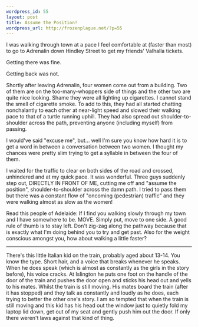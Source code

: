 ```yaml
--- 
wordpress_id: 55
layout: post
title: Assume the Position!
wordpress_url: http://frozenplague.net/?p=55
---
```

I was walking through town at a pace I feel comfortable at (faster than most) to go to Adrenalin down Hindley Street to get my friends' Valhalla tickets. 

Getting there was fine.

Getting back was not.

Shortly after leaving Adrenalin, four women come out from a building. Two of them are on the too-many-whoppers side of things and the other two are quite nice looking. Shame they were all lighting up cigarettes. I cannot stand the smell of cigarette smoke. To add to this, they had all started chatting nonchalantly to each other at near-light speed and slowed their walking pace to that of a turtle running uphill. They had also spread out shoulder-to-shoulder across the path, preventing anyone (including myself) from passing. 

I would've said "excuse me", but... well I'm sure you know how hard it is to get a word in between a conversation between two women. I thought my chances were pretty slim trying to get a syllable in between the four of them.

I waited for the traffic to clear on both sides of the road and crossed, unhindered and at my quick pace. It was wonderful. Three guys suddenly step out, DIRECTLY IN FRONT OF ME, cutting me off and "assume the position", shoulder-to-shoulder across the damn path. I tried to pass them but there was a constant flow of "oncoming (pedestrian) traffic" and they were walking almost as slow as the women!

Read this people of Adelaide: If I find you walking slowly through my town and I have somewhere to be. MOVE. Simply put, move to one side. A good rule of thumb is to stay left. Don't zig-zag along the pathway because that is exactly what I'm doing behind you to try and get past. Also for the weight conscious amongst you, how about walking a little faster?

----

There's this little Italian kid on the train, probably aged about 13-14. You know the type. Short hair, and a voice that breaks whenever he speaks. When he does speak (which is almost as constantly as the girls in the story before), his voice cracks. At Islington he puts one foot on the handle of the door of the train and pushes the door open and sticks his head out and yells to his mates. Whilst the train is still moving. His mates board the train (after it has stopped) and they talk as constantly and loudly as he does, each trying to better the other one's story. I am so tempted that when the train is still moving and this kid has his head out the window just to quietly fold my laptop lid down, get out of my seat and gently push him out the door. If only there weren't laws against that kind of thing.
